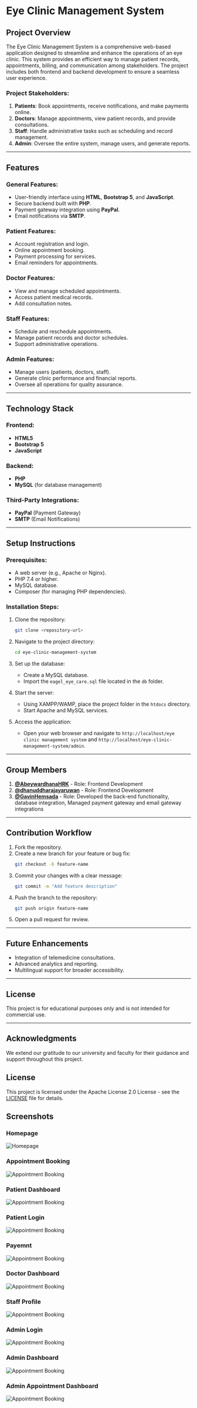# Eye Clinic Management System

## Project Overview
The Eye Clinic Management System is a comprehensive web-based application designed to streamline and enhance the operations of an eye clinic. This system provides an efficient way to manage patient records, appointments, billing, and communication among stakeholders. The project includes both frontend and backend development to ensure a seamless user experience.

### Project Stakeholders:
1. **Patients**: Book appointments, receive notifications, and make payments online.
2. **Doctors**: Manage appointments, view patient records, and provide consultations.
3. **Staff**: Handle administrative tasks such as scheduling and record management.
4. **Admin**: Oversee the entire system, manage users, and generate reports.

---

## Features

### General Features:
- User-friendly interface using **HTML**, **Bootstrap 5**, and **JavaScript**.
- Secure backend built with **PHP**.
- Payment gateway integration using **PayPal**.
- Email notifications via **SMTP**.

### Patient Features:
- Account registration and login.
- Online appointment booking.
- Payment processing for services.
- Email reminders for appointments.

### Doctor Features:
- View and manage scheduled appointments.
- Access patient medical records.
- Add consultation notes.

### Staff Features:
- Schedule and reschedule appointments.
- Manage patient records and doctor schedules.
- Support administrative operations.

### Admin Features:
- Manage users (patients, doctors, staff).
- Generate clinic performance and financial reports.
- Oversee all operations for quality assurance.

---

## Technology Stack

### Frontend:
- **HTML5**
- **Bootstrap 5**
- **JavaScript**

### Backend:
- **PHP**
- **MySQL** (for database management)

### Third-Party Integrations:
- **PayPal** (Payment Gateway)
- **SMTP** (Email Notifications)

---

## Setup Instructions

### Prerequisites:
- A web server (e.g., Apache or Nginx).
- PHP 7.4 or higher.
- MySQL database.
- Composer (for managing PHP dependencies).

### Installation Steps:
1. Clone the repository:
   ```bash
   git clone <repository-url>
   ```
2. Navigate to the project directory:
   ```bash
   cd eye-clinic-management-system
   ```
3. Set up the database:
   - Create a MySQL database.
   - Import the `eagel_eye_care.sql` file located in the `db` folder.

4. Start the server:
   - Using XAMPP/WAMP, place the project folder in the `htdocs` directory.
   - Start Apache and MySQL services.

5. Access the application:
   - Open your web browser and navigate to `http://localhost/eye clinic management system` and `http://localhost/eye-clinic-management-system/admin`.

---

## Group Members
1. **[@AbeywardhanaHRK](https://github.com/AbeywardhanaHRK)** - Role: Frontend Development
2. **[@dhanuddharajayaruwan](https://github.com/dhanuddharajayaruwan)** - Role: Frontend Development
3. **[@GavinHemsada](https://github.com/GavinHemsada)** - Role: Developed the back-end functionality, database integration, Managed payment gateway and email gateway integrations

---

## Contribution Workflow
1. Fork the repository.
2. Create a new branch for your feature or bug fix:
   ```bash
   git checkout -b feature-name
   ```
3. Commit your changes with a clear message:
   ```bash
   git commit -m "Add feature description"
   ```
4. Push the branch to the repository:
   ```bash
   git push origin feature-name
   ```
5. Open a pull request for review.

---

## Future Enhancements
- Integration of telemedicine consultations.
- Advanced analytics and reporting.
- Multilingual support for broader accessibility.

---

## License
This project is for educational purposes only and is not intended for commercial use.

---

## Acknowledgments
We extend our gratitude to our university and faculty for their guidance and support throughout this project.

## License
This project is licensed under the Apache License 2.0 License - see the [LICENSE](./LICENSE) file for details.

## Screenshots

### Homepage
![Homepage](assets/screenshots/home.png "Homepage of the Eye Clinic Management System")

### Appointment Booking
![Appointment Booking](assets/screenshots/appointment.png "Appointment Booking Page")

### Patient Dashboard
![Appointment Booking](assets/screenshots/patient_dashboard.png "Patient Dashboard Page")

### Patient Login
![Appointment Booking](assets/screenshots/login.png "Patient Login Page")

### Payemnt
![Appointment Booking](assets/screenshots/payment.png "Payemnt Page")

### Doctor Dashboard
![Appointment Booking](assets/screenshots/doctor_dashbord.png "Doctor Dashboard Page")

### Staff Profile
![Appointment Booking](assets/screenshots/staff_profile.png "Staff Profile Page")

### Admin Login
![Appointment Booking](assets/screenshots/admin_or_staff_login.png "Admin Login Page")

### Admin Dashboard
![Appointment Booking](assets/screenshots/admin_dashbord.png "Admin Dashboard Page")

### Admin Appointment Dashboard
![Appointment Booking](assets/screenshots/admin_appointments.png "Admin Appointment Dashboard Page")

